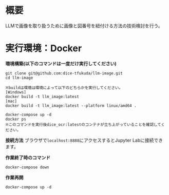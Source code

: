 # 概要
LLMで画像を取り扱うために画像と図番号を紐付ける方法の技術検討を行う。

# 実行環境：Docker
**環境構築(以下のコマンドは一度だけ実行してください)**
```
git clone git@github.com:dice-tfukuda/llm-image.git
cd llm-image

※buildは環境は環境によって以下のどちらかを実行してください。
[Windows]
docker build -t llm_image:latest
[mac]
docker build -t llm_image:latest --platform linux/amd64 .

docker-compose up -d
docker ps
※このコマンドを実行後dice_ocr:latestのコンテナが立ち上がっていることを確認してください。
```

**接続方法**
ブラウザで`localhost:8888`にアクセスするとJupyter Labに接続できます。

**作業終了時のコマンド**
```
docker-compose down
```
**作業再開**
```
docker-compose up -d
```

